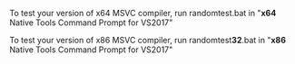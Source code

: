 To test your version of x64 MSVC compiler, run randomtest.bat in "**x64** Native Tools Command Prompt for VS2017" 

To test your version of x86 MSVC compiler, run randomtest**32**.bat in "**x86** Native Tools Command Prompt for VS2017" 
